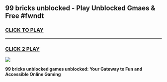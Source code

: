 
## 99 bricks unblocked - Play Unblocked Gmaes & Free #fwndt
<h3>
<a href="https://news.freeplayer.one?title=99_bricks_unblocked&ref=03M">CLICK TO PLAY</a></h3>
<hr>

<h3>
<a href="https://news.freeplayer.one?title=99_bricks_unblocked&ref=03M">CLICK 2 PLAY</a>
  
</h3>

<a href="https://news.freeplayer.one?title=99_bricks_unblocked&ref=03M"><img src="https://clearcache.store/games.png"></a>


**99 bricks unblocked games unblocked: Your Gateway to Fun and Accessible Online Gaming**
